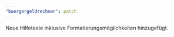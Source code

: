```yaml
---
"buergergeldrechner": patch
---
```


Neue Hilfetexte inklusive Formatierungsmöglichkeiten hinzugefügt.
